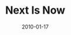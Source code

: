 ---
layout: message
category: message
series: "Next"
title: "Next Is Now"
date: 2010-01-17
audio-description: "Todd Henry shares how God uses dreams to inspire greatness in us right now."
audio: "http://s3.amazonaws.com/crossroadsaudiomessages/Next3.mp3"
audio-title: "Next Is Now"
audio-duration: "32:17"
program-description: ""
program: "http://www.crossroads.net/players/media/hq/01_16-17_10Program.pdf"
program-title: "Next Is Now (Program)"
video-description: "Todd Henry shares how God uses dreams to build into us the capacity for greatness."
video-title: "Next Is Now"
video: "https://s3.amazonaws.com/crossroadsvideomessages/Next3.mp4"
video-poster: "https://www.crossroads.net/uploadedfiles/Next3-still.jpg"
---